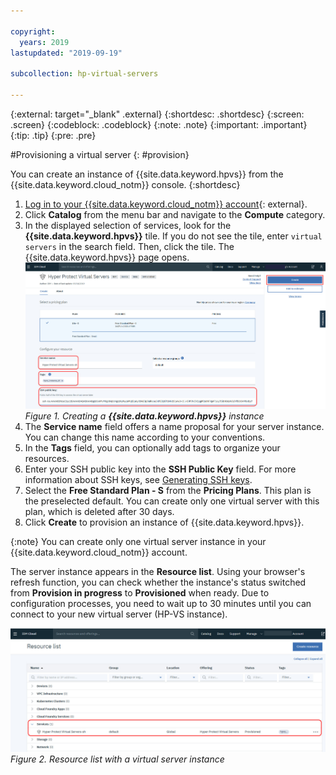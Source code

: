 ```yaml
---

copyright:
  years: 2019
lastupdated: "2019-09-19"

subcollection: hp-virtual-servers

---
```


{:external: target="_blank" .external}
{:shortdesc: .shortdesc}
{:screen: .screen}
{:codeblock: .codeblock}
{:note: .note}
{:important: .important}
{:tip: .tip}
{:pre: .pre}

#Provisioning a virtual server
{: #provision}

You can create an instance of {{site.data.keyword.hpvs}} from the {{site.data.keyword.cloud_notm}} console.
{:shortdesc}

1. [Log in to your {{site.data.keyword.cloud_notm}} account](https://cloud.ibm.com){: external}.
2. Click **Catalog** from the menu bar and navigate to the **Compute** category.
3. In the displayed selection of services, look for the **{{site.data.keyword.hpvs}}** tile. If you do not see the tile, enter `virtual servers` in the search field. Then, click the tile. The {{site.data.keyword.hpvs}} page opens.
![Creating a **{{site.data.keyword.hpvs}}** instance](image/hpvs_create_instance.jpg "Creating a **{{site.data.keyword.hpvs}}** instance")
*Figure 1. Creating a **{{site.data.keyword.hpvs}}** instance*
4. The **Service name** field offers a name proposal for your server instance. You can change this name according to your conventions.
5. In the **Tags** field, you can optionally add tags to organize your resources.
6. Enter your SSH public key into the **SSH Public Key** field. For more information about SSH keys, see [Generating SSH keys](/docs/services/hp-virtual-servers?topic=hp-virtual-servers-generate_ssh).
7. Select the **Free Standard Plan - S** from the **Pricing Plans**. This plan is the preselected default. You can create only one virtual server with this plan, which is deleted after 30 days.  
8. Click **Create** to provision an instance of {{site.data.keyword.hpvs}}.

{:note}
You can create only one virtual server instance in your {{site.data.keyword.cloud_notm}} account.


The server instance appears in the **Resource list**. Using your browser's refresh function, you can check whether the instance's status switched from **Provision in progress** to **Provisioned** when ready. Due to configuration processes, you need to wait up to 30 minutes until you can connect to your new virtual server (HP-VS instance).

![Resource list with virtual server instances](image/hpvs_resource_list.jpg "Resource list with virtual server instances")
*Figure 2. Resource list with a virtual server instance*
